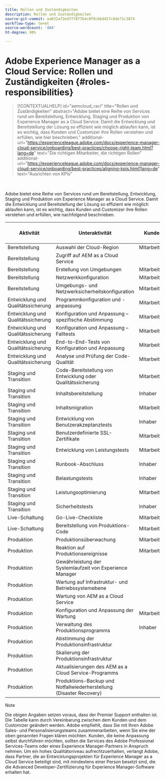 ```yaml
---
title: Rollen und Zuständigkeiten
description: Rollen und Zuständigkeiten
source-git-commit: aa032af2ed7ff877b4c9f9cb6d427c84e71c3874
workflow-type: tm+mt
source-wordcount: '484'
ht-degree: 90%

---
```



# Adobe Experience Manager as a Cloud Service: Rollen und Zuständigkeiten {#roles-responsibilities}

>[!CONTEXTUALHELP]
>id="aemcloud_raci"
>title="Rollen und Zuständigkeiten"
>abstract="Adobe bietet eine Reihe von Services rund um Bereitstellung, Entwicklung, Staging und Produktion von Experience Manager as a Cloud Service. Damit die Entwicklung und Bereitstellung der Lösung so effizient wie möglich ablaufen kann, ist es wichtig, dass Kunden und Customizer ihre Rollen verstehen und erfüllen, wie hier beschrieben."
>additional-url="https://experienceleague.adobe.com/docs/experience-manager-cloud-service/onboarding/best-practices/choose-right-team.html?lang=de" text="Die richtigen Mitarbeiter, die richtigen Rollen"
>additional-url="https://experienceleague.adobe.com/docs/experience-manager-cloud-service/onboarding/best-practices/aligning-kpis.html?lang=de" text="Ausrichten von KPIs"

<br></br>
Adobe bietet eine Reihe von Services rund um Bereitstellung, Entwicklung, Staging und Produktion von Experience Manager as a Cloud Service. Damit die Entwicklung und Bereitstellung der Lösung so effizient wie möglich ablaufen kann, ist es wichtig, dass Kunden und Customizer ihre Rollen verstehen und erfüllen, wie nachfolgend beschrieben.


| Aktivität | Unteraktivität | Kunde | Customizer | Adobe | Cloud Manager-Funktionen |
|---------------------------------|-------------------------------------------------------|-------------|-------------|---------|-----------------------------|
| Bereitstellung | Auswahl der Cloud-Region | Mitarbeiter | Inhaber | Advisor | Ja |
| Bereitstellung | Zugriff auf AEM as a Cloud Service |             |             | Inhaber | Ja |
| Bereitstellung | Erstellung von Umgebungen | Mitarbeiter | Inhaber | Advisor | Ja |
| Bereitstellung | Netzwerkkonfiguration | Mitarbeiter | Inhaber | Advisor | Ja |
| Bereitstellung | Umgebungs- und Netzwerksicherheitskonfiguration | Mitarbeiter | Inhaber | Advisor | Ja |
| Entwicklung und Qualitätssicherung | Programmkonfiguration und -anpassung | Mitarbeiter | Inhaber |         |                             |
| Entwicklung und Qualitätssicherung | Konfiguration und Anpassung – spezifische Abstimmung | Mitarbeiter | Inhaber |         |                             |
| Entwicklung und Qualitätssicherung | Konfiguration und Anpassung – Falltests | Mitarbeiter | Inhaber |         |                             |
| Entwicklung und Qualitätssicherung | End-to-End-Tests von Konfiguration und Anpassung | Mitarbeiter | Inhaber |         |                             |
| Entwicklung und Qualitätssicherung | Analyse und Prüfung der Code-Qualität | Mitarbeiter | Inhaber | Advisor | Ja |
| Staging und Transition | Code-Bereitstellung von Entwicklung oder Qualitätssicherung | Mitarbeiter | Inhaber | Advisor | Ja |
| Staging und Transition | Inhaltsbereitstellung | Inhaber | Mitarbeiter |         |                             |
| Staging und Transition | Inhaltsmigration | Mitarbeiter | Inhaber |         |                             |
| Staging und Transition | Entwicklung von Benutzerakzeptanztests | Inhaber | Mitarbeiter |         |                             |
| Staging und Transition | Benutzerdefinierte SSL-Zertifikate | Mitarbeiter | Inhaber | Advisor | Ja |
| Staging und Transition | Entwicklung von Leistungstests | Mitarbeiter | Inhaber |         |                             |
| Staging und Transition | Runbook-Abschluss | Inhaber | Mitarbeiter |         |                             |
| Staging und Transition | Belastungstests | Inhaber |             |         |                             |
| Staging und Transition | Leistungsoptimierung | Mitarbeiter | Inhaber |         |                             |
| Staging und Transition | Sicherheitstests | Inhaber | Mitarbeiter |         |                             |
| Live-Schaltung | Go-Live-Checkliste | Mitarbeiter | Inhaber |         |                             |
| Live-Schaltung | Bereitstellung von Produktions-Code | Mitarbeiter | Inhaber | Advisor | Ja |
| Produktion | Produktionsüberwachung | Mitarbeiter |             | Inhaber |                             |
| Produktion | Reaktion auf Produktionsereignisse | Mitarbeiter | Mitarbeiter | Inhaber |                             |
| Produktion | Gewährleistung der Systemlaufzeit von Experience Manager |             |             | Inhaber |                             |
| Produktion | Wartung auf Infrastruktur- und Betriebssystemebene |             |             | Inhaber |                             |
| Produktion | Wartung von AEM as a Cloud Service |             |             | Inhaber |                             |
| Produktion | Konfiguration und Anpassung der Wartung | Mitarbeiter | Inhaber |         |                             |
| Produktion | Verwaltung des Produktionsprogramms | Inhaber |             |         |                             |
| Produktion | Abstimmung der Produktionsinfrastruktur |             |             | Inhaber |                             |
| Produktion | Skalierung der Produktionsinfrastruktur |             |             | Inhaber |                             |
| Produktion | Aktualisierungen des AEM as a Cloud Service-Programms |             |             | Inhaber |                             |
| Produktion | Produktions-Backup und Notfallwiederherstellung (Disaster Recovery) |             |             | Inhaber |                             |

>[!NOTE]
>
> Die obigen Angaben setzen voraus, dass der Premier Support enthalten ist. Die Tabelle kann durch Vereinbarung zwischen dem Kunden und dem Customizer geändert werden. Adobe empfiehlt, dass Sie mit Ihren Adobe Sales- und Personalisierungsteams zusammenarbeiten, wenn Sie eine der oben genannten Fragen klären möchten.
> Kunden, die keine Anpassung selbst durchführen möchten, sollten die Services des Adobe Professional Services-Teams oder eines Experience Manager-Partners in Anspruch nehmen.
>Um ein hohes Qualitätsniveau aufrechtzuerhalten, verlangt Adobe, dass Partner, die an Entwicklungsprojekten für Experience Manager as a Cloud Service beteiligt sind, mit mindestens einer Person besetzt sind, die die Advanced Developer-Zertifizierung für Experience Manager-Software erhalten hat.
